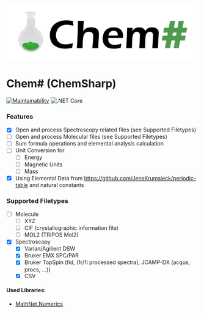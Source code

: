 ![](https://raw.githubusercontent.com/JensKrumsieck/ChemSharp/master/assets/logo.png)
# Chem# (ChemSharp)

[![Maintainability](https://api.codeclimate.com/v1/badges/bb81db40213cc68deb97/maintainability)](https://codeclimate.com/github/JensKrumsieck/ChemSharp/maintainability)
![.NET Core](https://github.com/JensKrumsieck/ChemSharp/workflows/.NET%20Core/badge.svg)

### Features
* [x] Open and process Spectroscopy related files (see Supported Filetypes)
* [ ] Open and process Molecular files (see Supported Filetypes)
* [ ] Sum formula operations and elemental analysis calculation
* [ ] Unit Conversion for 
	* [ ] Energy
	* [ ] Magnetic Units
	* [ ] Mass
* [x] Using Elemental Data from https://github.com/JensKrumsieck/periodic-table and natural constants

### Supported Filetypes
* [ ] Molecule
	* [ ] XYZ
	* [ ] CIF (crystallographic information file)
	* [ ] MOL2 (TRIPOS Mol2)

* [x] Spectroscopy
	* [x] Varian/Agilient DSW
	* [x] Bruker EMX SPC/PAR
	* [x] Bruker TopSpin (fid, (1r/1i processed spectra), JCAMP-DX (acqus, procs, ...))
	* [x] CSV

#### Used Libraries:
* [MathNet.Numerics](https://github.com/mathnet/mathnet-numerics)